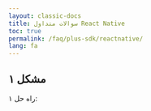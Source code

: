 ```yaml
---
layout: classic-docs
title: سوالات متداول React Native
toc: true
permalink: /faq/plus-sdk/reactnative/
lang: fa
---
```


## مشکل ۱

راه حل ۱: 
